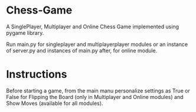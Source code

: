 # Chess-Game
A SinglePlayer, Multiplayer and Online Chess Game implemented using pygame library.

Run main.py for singleplayer and multiplayerplayer modules or an instance of server.py and instances of main.py after, for online module.

# Instructions
Before starting a game, from the main manu personalize settings as True or False for Flipping the Board (only in Multiplayer and Online modules) and Show Moves (available for all modules).


